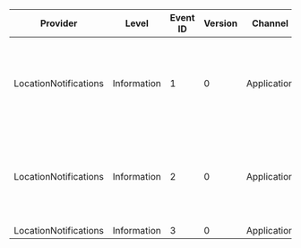 Provider               |  Level        |  Event ID  |  Version  |  Channel      |  Task  |  Opcode  |  Keyword  |  Message
-----------------------|---------------|------------|-----------|---------------|--------|----------|-----------|----------------------------------------------------------------------------------------------------------------------------------------------------------------------------
LocationNotifications  |  Information  |  1         |  0        |  Application  |        |          |           |  A program accessed information from a location sensor or default locationFriendlyName={FriendlyName};ImagePath={ImagePath};PID={PID};Username={Username};SID={SID}
LocationNotifications  |  Information  |  2         |  0        |  Application  |        |          |           |  A program failed to access information from a location sensor or default locationFriendlyName={FriendlyName};ImagePath={ImagePath};PID={PID};Username={Username};SID={SID}
LocationNotifications  |  Information  |  3         |  0        |  Application  |        |          |           |
